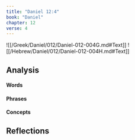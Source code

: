 ```yaml
---
title: "Daniel 12:4"
book: "Daniel"
chapter: 12
verse: 4
---
```

![[/Greek/Daniel/012/Daniel-012-004G.md#Text]]
![[/Hebrew/Daniel/012/Daniel-012-004H.md#Text]]

## Analysis

#### Words

#### Phrases

#### Concepts

## Reflections
